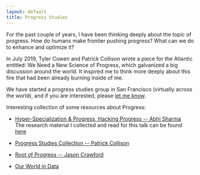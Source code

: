 ```yaml
---
layout: default
title: Progress Studies
---
```


For the past couple of years, I have been thinking deeply about the topic of progress. How do humans make frontier pushing progress? What can we do to enhance and optimize it?
 
In July 2019, Tyler Cowen and Patrick Collison wrote a piece for the Atlantic entitled: We Need a New Science of Progress, which galvanized a big discussion around the world. It inspired me to think more deeply about this fire that had been already burning inside of me.

We have started a progress studies group in San Francisco (virtually across the world), and if you are interested, please [let me know](mailto:abhisharma.b@gmail.com).

Interesting collection of some resources about Progress:  


* [Hyper-Specialization & Progress, Hacking Progress -- Abhi Sharma](https://youtu.be/6ZiQQ6Lalm0)  
The research material I collected and read for this talk can be found [here](https://drive.google.com/drive/folders/1WZwM5VNmpnvSqbjqf43dQcKtw_0RC0ds)

* [Progress Studies Collection -- Patrick Collison](https://patrickcollison.com/progress)

* [Root of Progress -- Jason Crawford](https://rootsofprogress.org/)

* [Our World in Data](https://twitter.com/OurWorldInData)

 
